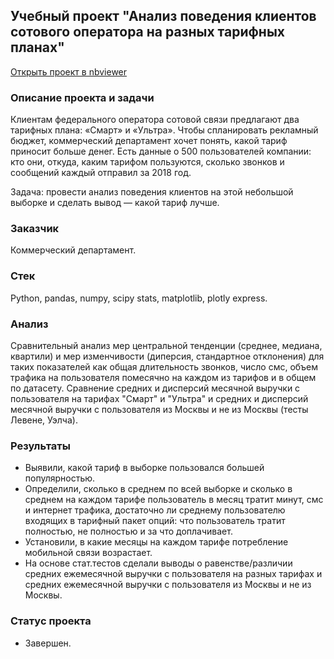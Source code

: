 ## Учебный проект "Анализ поведения клиентов сотового оператора на разных тарифных планах"
[Открыть проект в nbviewer](https://nbviewer.org/github/Emiranunuka/Yandex_Practicum_Data_Analyst_Training_Projects_Rus/blob/main/games_rus/avdonina_mobtariffs_rus.ipynb)
### Описание проекта и задачи
Клиентам федерального оператора сотовой связи предлагают два тарифных плана: «Смарт» и «Ультра». Чтобы спланировать рекламный бюджет, коммерческий департамент хочет понять, какой тариф приносит больше денег. Есть данные о 500 пользователей компании: кто они, откуда, каким тарифом пользуются, сколько звонков и сообщений каждый отправил за 2018 год.

Задача: провести анализ поведения клиентов на этой небольшой выборке и сделать вывод — какой тариф лучше.
### Заказчик
Коммерческий департамент.
### Стек
Python, pandas, numpy, scipy stats, matplotlib, plotly express.
### Анализ
Сравнительный анализ мер центральной тенденции (среднее, медиана, квартили) и мер изменчивости (диперсия, стандартное отклонения) для таких показателей как общая длительность 
звонков, число смс, объем трафика на пользователя помесячно на каждом из тарифов и в общем по датасету. Сравнение средних и дисперсий месячной выручки с пользователя на тарифах
"Смарт" и "Ультра" и средних и дисперсий месячной выручки с пользователя из Москвы и не из Москвы (тесты Левене, Уэлча).
### Результаты
- Выявили, какой тариф в выборке пользовался большей популярностью.
- Определили, сколько в среднем по всей выборке и сколько в среднем на каждом тарифе пользователь в месяц тратит минут, смс и интернет трафика, достаточно ли среднему пользователю
входящих в тарифный пакет опций: что пользователь тратит полностью, не полностью и за что доплачивает.
- Установили, в какие месяцы на каждом тарифе потребление мобильной связи возрастает.
- На основе стат.тестов сделали выводы о равенстве/различии средних ежемесячной выручки с пользователя на разных тарифах и средних ежемесячной выручки с пользователя из Москвы 
и не из Москвы.
### Статус проекта
+ Завершен.

